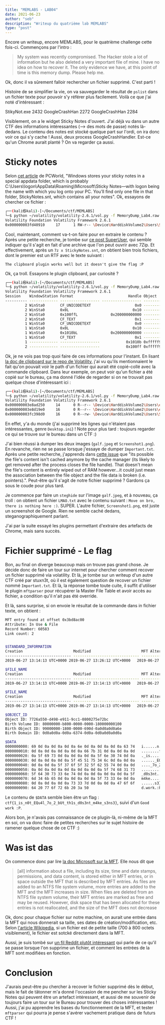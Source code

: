 ```yaml
---
title: "MEMLABS - LAB04"
date: 2021-06-23
author: "seb"
description: "Writeup du quatrième lab MEMLABS"
type: "post"
---
```


Encore un writeup, encore MEMLABS, pour le quatrième challenge cette fois-ci. Commençons par l'intro :

> My system was recently compromised. The Hacker stole a lot of information but he also deleted a very important file of mine. I have no idea on how to recover it. The only evidence we have, at this point of time is this memory dump. Please help me.

Ok, donc il va sûrement falloir rechercher un fichier supprimé. C'est parti !

Histoire de se simplifier la vie, on va sauvegarder le résultat de `pslist` dans un fichier texte pour pouvoir s'y référer plus facilement. Voilà ce que j'ai noté d'intéressant :

StikyNot.exe           2432
GoogleCrashHan         2272
GoogleCrashHan         2284

Visiblement, on a le widget Sticky Notes d'ouvert. J'ai déjà vu dans un autre CTF des informations intéressantes (--> des mots de passe) notés là-dedans. Le contenu des notes est stocké quelque part sur l'ordi, on ira donc voir ce qui s'y cache !
Aussi, deux process GoogleCrashHandler. Est-ce qu'un Chrome aurait planté ? On va regarder ça aussi.

# Sticky notes

Selon [cet article](https://www.pcworld.com/article/2090765/where-sticky-notes-are-stored-and-how-you-can-recover-them.html) de PCWorld, "Windows stores your sticky notes in a special appdata folder, which is probably C:\Users\logon\AppData\Roaming\Microsoft\Sticky Notes—with logon being the name with which you log onto your PC. You’ll find only one file in that folder, StickyNotes.snt, which contains all your notes". Ok, essayons de chercher ce fichier :

```bash
┌──(kali㉿kali)-[~/Documents/ctf/MEMLABS]
└─$ python ~/volatility/volatility-2.6.1/vol.py -f MemoryDump_Lab4.raw --profile=Win7SP1x64 filescan | grep "StickyNotes.snt"
Volatility Foundation Volatility Framework 2.6.1
0x000000003fd40910     17      1 RW-r-- \Device\HarddiskVolume2\Users\SlimShady\AppData\Roaming\Microsoft\Sticky Notes\StickyNotes.snt
```

Cool, maintenant, comment va-t-on faire pour en extraire le contenu ? Après une petite recherche, je tombe sur [ce post SuperUser](https://superuser.com/a/518786), qui semble indiquer qu'il s'agit en fait d'une archive que l'on peut ouvrir avec 7Zip. Et effectivement, après un `7z x StickyNotes.snt`, on obtient bien trois fichiers, dont le premier est un RTF avec le texte suivant : 

```
The clipboard plugin works well but it doesn't give the flag :P
```

Ok, ça troll. Essayons le plugin clipboard, par curiosité ?

```bash
┌──(kali㉿kali)-[~/Documents/ctf/MEMLABS]
└─$ python ~/volatility/volatility-2.6.1/vol.py -f MemoryDump_Lab4.raw --profile=Win7SP1x64 clipboard                           
Volatility Foundation Volatility Framework 2.6.1
Session    WindowStation Format                         Handle Object             Data                                              
---------- ------------- ------------------ ------------------ ------------------ --------------------------------------------------
         2 WinSta0       CF_UNICODETEXT                    0x0 ------------------                                                   
         2 WinSta0       0x0L                             0x10 ------------------                                                   
         2 WinSta0       0x100ffL               0x200000000000 ------------------                                                   
         2 WinSta0       CF_TEXT                           0x1 ------------------                                                   
         1 WinSta0       CF_UNICODETEXT                    0x0 ------------------                                                   
         1 WinSta0       0x0L                             0x10 ------------------                                                   
         1 WinSta0       0x1010bL               0x200000000000 ------------------                                                   
         1 WinSta0       CF_TEXT                           0x1 ------------------                                                   
         1 ------------- ------------------            0x1010b 0xfffff900c1eb75c0                                                   
         2 ------------- ------------------            0x100ff 0xfffff900c1acd390 
```

Ok, je ne vois pas trop quoi faire de ces informations pour l'instant. En lisant [la doc de clipboard sur le repo de Volatility](https://github.com/volatilityfoundation/volatility/wiki/Command-Reference-Gui#clipboard), j'ai vu qu'ils mentionnaient le fait qu'on pouvait voir le path d'un fichier qui aurait été copié-collé avec la commande clipboard. Dans leur exemple, on peut voir qu'un fichier a été copié sur le bureau, ça ma donné l'idée de regarder si on ne trouvait pas quelque chose d'intéressant ici :

```bash
┌──(kali㉿kali)-[~/Documents/ctf/MEMLABS]
└─$ python ~/volatility/volatility-2.6.1/vol.py -f MemoryDump_Lab4.raw --profile=Win7SP1x64 filescan | grep "Desktop"            
Volatility Foundation Volatility Framework 2.6.1
0x000000003e8ad250     14      0 R--r-- \Device\HarddiskVolume2\Users\eminem\Desktop\galf.jpeg
0x000000003e8d19e0     16      0 R--r-- \Device\HarddiskVolume2\Users\eminem\Desktop\Screenshot1.png
0x000000003fc398d0     16      0 R--rw- \Device\HarddiskVolume2\Users\SlimShady\Desktop\Important.txt
```

En effet, y'a du monde (j'ai supprimé les lignes qui n'étaient pas intéressantes, genre `Desktop.ini`) ! Note pour plus tard : toujours regarder ce qui se trouve sur le bureau dans un CTF :)

J'ai bien réussi à dumper les deux images (`galf.jpeg` et `Screenshot1.png`). En revanche, rien ne se passe lorsque j'essaye de dumper `Important.txt`. Après une petite recherche, j'apprends dans [cette issue](https://github.com/volatilityfoundation/volatility/issues/588) que "its possible the file's content isn't cached anymore by the cache manager (its likely to get removed after the process closes the file handle). That doesn't mean the file's content is entirely wiped out of RAM however...it could just mean the association between the file object and the file data is broken (i.e. pointers).". Peut-être qu'il s'agit de notre fichier supprimé ? Gardons ça sous le coude pour plus tard.

Je commence par faire un `steghide` sur l'image `galf.jpeg`, et à nouveau, ça troll : on obtient un fichier `LMAO.txt` avec le contenu suivant : `Move on bro, there is nothing here :)`. SUPER. L'autre fichier, `Screenshot1.png`, est juste un screenshot de Google. Rien ne semble caché dedans, steganographiquement parlant.

J'ai par la suite essayé les plugins permettant d'extraire des artefacts de Chrome, mais sans succès.

# Fichier supprimé - Le flag

Bon, au final on diverge beaucoup mais on trouve pas grand chose. Je décide donc de faire un tour sur internet pour chercher comment recover un fichier supprimé via volatility. Et là, je tombe sur un writeup d'un autre CTF créé par stuxn3t, où il est également question de recover un fichier nommé `Important.txt`. Et là, la réponse tombe toute cuite, il suffit d'utiliser le plugin `mftparser` pour récupérer la Master File Table et avoir accès au fichier, a condition qu'il n'ait pas été override.

Et là, sans surprise, si on envoie le résultat de la commande dans in fichier texte, on obtient :

```bash
MFT entry found at offset 0x3bd8ac00
Attribute: In Use & File
Record Number: 60583
Link count: 2


$STANDARD_INFORMATION
Creation                       Modified                       MFT Altered                    Access Date                    Type
------------------------------ ------------------------------ ------------------------------ ------------------------------ ----
2019-06-27 13:14:13 UTC+0000 2019-06-27 13:26:12 UTC+0000   2019-06-27 13:26:12 UTC+0000   2019-06-27 13:14:13 UTC+0000   Archive

$FILE_NAME
Creation                       Modified                       MFT Altered                    Access Date                    Name/Path
------------------------------ ------------------------------ ------------------------------ ------------------------------ ---------
2019-06-27 13:14:13 UTC+0000 2019-06-27 13:14:13 UTC+0000   2019-06-27 13:14:13 UTC+0000   2019-06-27 13:14:13 UTC+0000   Users\SlimShady\Desktop\IMPORT~1.TXT

$FILE_NAME
Creation                       Modified                       MFT Altered                    Access Date                    Name/Path
------------------------------ ------------------------------ ------------------------------ ------------------------------ ---------
2019-06-27 13:14:13 UTC+0000 2019-06-27 13:14:13 UTC+0000   2019-06-27 13:14:13 UTC+0000   2019-06-27 13:14:13 UTC+0000   Users\SlimShady\Desktop\Important.txt

$OBJECT_ID
Object ID: 7726a550-d498-e911-9cc1-0800275e72bc
Birth Volume ID: 80000000-b800-0000-0000-180000000100
Birth Object ID: 99000000-1800-0000-690d-0a0d0a0d0a6e
Birth Domain ID: 0d0a0d0a-0d0a-6374-0d0a-0d0a0d0a0d0a

$DATA
0000000000: 69 0d 0a 0d 0a 0d 0a 6e 0d 0a 0d 0a 0d 0a 63 74   i......n......ct
0000000010: 0d 0a 0d 0a 0d 0a 0d 0a 66 7b 31 0d 0a 0d 0a 0d   ........f{1.....
0000000020: 0a 5f 69 73 0d 0a 0d 0a 0d 0a 5f 6e 30 74 0d 0a   ._is......_n0t..
0000000030: 0d 0a 0d 0a 0d 0a 5f 45 51 75 34 6c 0d 0a 0d 0a   ......_EQu4l....
0000000040: 0d 0a 0d 0a 5f 37 6f 5f 32 5f 62 55 74 0d 0a 0d   ...._7o_2_bUt...
0000000050: 0a 0d 0a 0d 0a 0d 0a 0d 0a 0d 0a 5f 74 68 31 73   ..........._th1s
0000000060: 5f 64 30 73 33 6e 74 0d 0a 0d 0a 0d 0a 0d 0a 5f   _d0s3nt........_
0000000070: 6d 34 6b 65 0d 0a 0d 0a 0d 0a 5f 73 33 6e 0d 0a   m4ke......_s3n..
0000000080: 0d 0a 0d 0a 0d 0a 73 33 7d 0d 0a 0d 0a 47 6f 6f   ......s3}....Goo
0000000090: 64 20 77 6f 72 6b 20 3a 50                        d.work.:P
```

Le contenu de `$DATA` semble bien être un flag : `ctf{1_is_n0t_EQu4l_7o_2_bUt_th1s_d0s3nt_m4ke_s3ns3}`, suivi d'un `Good work :P`.

Alors bon, je n'avais pas connaissance de ce plugin-là, ni-même de la MFT en soi, on va donc faire de petites recherches sur le sujet histoire de ramener quelque chose de ce CTF :)

# Was ist das

On commence donc par lire [la doc Microsoft sur la MFT](https://docs.microsoft.com/en-us/windows/win32/fileio/master-file-table). Elle nous dit que 

> [all] information about a file, including its size, time and date stamps, permissions, and data content, is stored either in MFT entries, or in space outside the MFT that is described by MFT entries.
> As files are added to an NTFS file system volume, more entries are added to the MFT and the MFT increases in size. When files are deleted from an NTFS file system volume, their MFT entries are marked as free and may be reused. However, disk space that has been allocated for these entries is not reallocated, and the size of the MFT does not decrease

Ok, donc pour chaque fichier sur notre machine, on aurait une entrée dans la MFT qui nous donnerait sa taille, ses dates de création/modification, etc. Selon [l'article Wikipedia](https://fr.wikipedia.org/wiki/Master_File_Table), si un fichier est de petite taille (700 à 800 octets visiblement), le fichier est sotcké directement dans la MFT.

Aussi, je suis tombé sur [un fil Reddit plutôt intéressant](https://www.reddit.com/r/computerforensics/comments/jook6y/when_does_an_mft_record_get_deleted/) qui parle de ce qu'il se passe lorsque l'on supprime un fichier, et comment les entrées de la MFT sont modifiées en fonction.

# Conclusion

J'aurais peut-être pu chercher à recover le fichier supprimé dès le début, mais le fait de tâtonner m'a donné l'occasion de me pencher sur les Sticky Notes qui peuvent être un artefact intéressant, et aussi de me souvenir de toujours faire un tour sur le Bureau pour trouver des choses intéressantes ! Aussi, j'ai pu apprendre les bases du fonctionnement de la MFT, et tester `mftparser` qui pourra je pense s'avérer vachement pratique dans de futurs CTF !